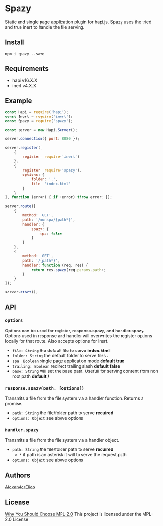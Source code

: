 
# Spazy
Static and single page application plugin for hapi.js. Spazy uses the tried and true inert to handle the file serving.

## Install
`npm i spazy --save`

## Requirements
- hapi v16.X.X
- inert v4.X.X

## Example
```js
const Hapi = require('hapi');
const Inert = require('inert');
const Spazy = require('spazy');

const server = new Hapi.Server();

server.connection({ port: 8080 });

server.register([
	{
		register: require('inert')
	},
	{
		register: require('spazy'),
		options: {
			folder: '.',
			file: 'index.html'
		}
	}
], function (error) { if (error) throw error; });

server.route([
	{
		method: 'GET',
		path: '/nonspa/{path*}',
		handler: {
			spazy: {
				spa: false
			}
		}
	},
	{
		method: 'GET',
		path: '/{path*}',
		handler: function (req, res) {
			return res.spazy(req.params.path);
		}
	}
]);

server.start();
```

## API

### `options`
Options can be used for register, response.spazy, and handler.spazy. Options used in response and handler will overwrites the register options locally for that route. Also accepts options for Inert.
- `file: String` the default file to serve **index.html**
- `folder: String` the default folder to serve files **.**
- `spa: Boolean` single page application mode **default true**
- `trailing: Boolean` redirect trailing slash **default false**
- `base: String` will set the base path. Usefull for serving content from non root path **default /**

### `response.spazy(path, [options])`
Transmits a file from the file system via a handler function. Returns a promise.
- `path: String` the file/folder path to serve **required**
- `options: Object` see above options

### `handler.spazy`
Transmits a file from the file system via a handler object.
- `path: String` the file/folder path to serve **required**
	- `*` if path is an asterisk it will to serve the request.path
- `options: Object` see above options

## Authors
[AlexanderElias](https://github.com/AlexanderElias)

## License
[Why You Should Choose MPL-2.0](http://veldstra.org/2016/12/09/you-should-choose-mpl2-for-your-opensource-project.html)
This project is licensed under the MPL-2.0 License
